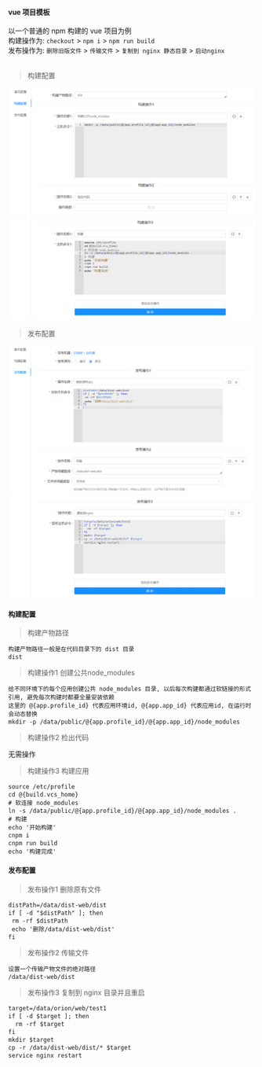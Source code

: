 #### vue 项目模板

以一个普通的 npm 构建的 vue 项目为例  
构建操作为: `checkout` > `npm i` > `npm run build`  
发布操作为: `删除旧版文件` > `传输文件` > `复制到 nginx 静态目录` > `启动nginx`   
<br/>

> 构建配置

![构建配置1](../assert/img/template_vue_build_1.png "构建配置1")
![构建配置2](../assert/img/template_vue_build_2.png "构建配置2")

> 发布配置

![发布配置1](../assert/img/template_vue_release_1.png "发布配置1")
![发布配置2](../assert/img/template_vue_release_2.png "发布配置2")

#### 构建配置

> 构建产物路径

```
构建产物路径一般是在代码目录下的 dist 目录
dist
```  

> 构建操作1 创建公共node_modules

```
给不同环境下的每个应用创建公共 node_modules 目录, 以后每次构建都通过软链接的形式引用, 避免每次构建时都要全量安装依赖
这里的 @{app.profile_id} 代表应用环境id, @{app.app_id} 代表应用id, 在运行时会动态替换
mkdir -p /data/public/@{app.profile_id}/@{app.app_id}/node_modules
```

> 构建操作2 检出代码

无需操作

> 构建操作3 构建应用

```
source /etc/profile
cd @{build.vcs_home}
# 软连接 node_modules
ln -s /data/public/@{app.profile_id}/@{app.app_id}/node_modules .
# 构建
echo '开始构建'
cnpm i
cnpm run build
echo '构建完成'
```

#### 发布配置

> 发布操作1 删除原有文件

```
distPath=/data/dist-web/dist
if [ -d "$distPath" ]; then
 rm -rf $distPath
 echo '删除/data/dist-web/dist'
fi
```

> 发布操作2 传输文件

```
设置一个传输产物文件的绝对路径
/data/dist-web/dist
```

> 发布操作3 复制到 nginx 目录并且重启

```
target=/data/orion/web/test1
if [ -d $target ]; then
  rm -rf $target
fi 
mkdir $target
cp -r /data/dist-web/dist/* $target
service nginx restart
```
